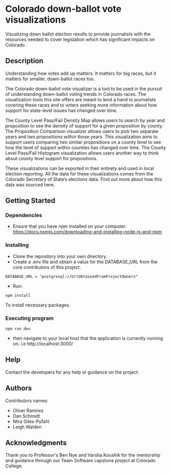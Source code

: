 # Colorado down-ballot vote visualizations

Visualizing down ballot election results to provide journalists with the resources needed to cover legislation which has significant impacts on Colorado.

## Description

Understanding how votes add up matters. It matters for big races, but it matters for smaller, down-ballot races too.


The Colorado down-ballot vote visualizer is a tool to be used in the pursuit of understanding down-ballot voting trends in Colorado races. The visualization tools this site offers are meant to lend a hand to journalists covering these races and to voters seeking more information about how support for state-level issues has changed over time.


The County Level Pass/Fail Density Map allows users to search by year and proposition to see the density of support for a given proposition by county. The Proposition Comparison visualizer allows users to pick two separate years and two propositions within those years. This visualization aims to support users comparing two similar propositions on a county level to see how the level of support within counties has changed over time. The County Level Pass/Fail Histogram visualization allows users another way to think about county level support for propositions.


These visualizations can be exported in their entirety and used in local election reporting. All the data for these visualizations comes from the Colorado Secretary of State’s elections data. Find out more about how this data was sourced here.

## Getting Started

### Dependencies

* Ensure that you have npm installed on your computer. https://docs.npmjs.com/downloading-and-installing-node-js-and-npm 

### Installing

* Clone the repository into your own directory.
* Create a .env file and obtain a value for the DATABASE_URL from the core contributors of this project.
```
DATABASE_URL = "postgresql://UrlObtainedFromProjectOwners"
```
* Run:
```
npm install
```
To install necessary packages.

### Executing program

```
npm run dev
```
* then navigate to your local host that the application is currently running on. i.e http://localhost:3000/

## Help

Contact the developers for any help or guidance on the project.

## Authors

Contributors names:

* Oliver Ramirez
* Dan Schmidt
* Mira Giles-Pufahl
* Leigh Walden 


## Acknowledgments
 Thank you to Professor's Ben Nye and Varsha Koushik for the mentorship and guidance through
 our Team Software capstone project at Colorado College.
